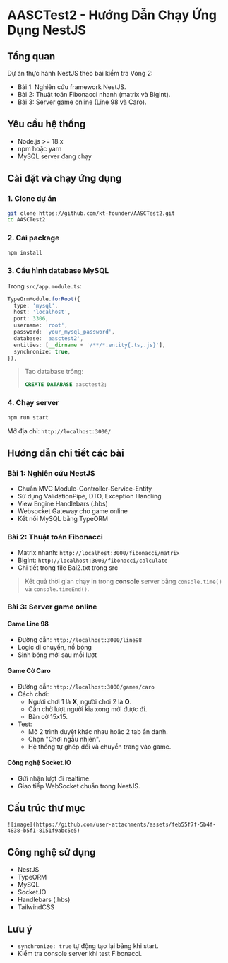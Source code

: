 # AASCTest2 - Hướng Dẫn Chạy Ứng Dụng NestJS

## Tổng quan

Dự án thực hành NestJS theo bài kiểm tra Vòng 2:

- Bài 1: Nghiên cứu framework NestJS.
- Bài 2: Thuật toán Fibonacci nhanh (matrix và BigInt).
- Bài 3: Server game online (Line 98 và Caro).

## Yêu cầu hệ thống

- Node.js >= 18.x
- npm hoặc yarn
- MySQL server đang chạy

## Cài đặt và chạy ứng dụng

### 1. Clone dự án

```bash
git clone https://github.com/kt-founder/AASCTest2.git
cd AASCTest2
```

### 2. Cài package

```bash
npm install
```

### 3. Cấu hình database MySQL

Trong `src/app.module.ts`:

```typescript
TypeOrmModule.forRoot({
  type: 'mysql',
  host: 'localhost',
  port: 3306,
  username: 'root',
  password: 'your_mysql_password',
  database: 'aasctest2',
  entities: [__dirname + '/**/*.entity{.ts,.js}'],
  synchronize: true,
}),
```

> Tạo database trống:
> 
> ```sql
> CREATE DATABASE aasctest2;
> ```

### 4. Chạy server

```bash
npm run start
```

Mở địa chỉ: `http://localhost:3000/`

## Hướng dẫn chi tiết các bài

### Bài 1: Nghiên cứu NestJS

- Chuẩn MVC Module-Controller-Service-Entity
- Sử dụng ValidationPipe, DTO, Exception Handling
- View Engine Handlebars (.hbs)
- Websocket Gateway cho game online
- Kết nối MySQL bằng TypeORM

### Bài 2: Thuật toán Fibonacci

- Matrix nhanh: `http://localhost:3000/fibonacci/matrix`
- BigInt: `http://localhost:3000/fibonacci/calculate`
- Chi tiết trong file Bai2.txt trong src

> Kết quả thời gian chạy in trong **console** server bằng `console.time()` và `console.timeEnd()`.

### Bài 3: Server game online

#### Game Line 98

- Đường dẫn: `http://localhost:3000/line98`
- Logic di chuyển, nổ bóng
- Sinh bóng mới sau mỗi lượt

#### Game Cờ Caro

- Đường dẫn: `http://localhost:3000/games/caro`
- Cách chơi:
  - Người chơi 1 là **X**, người chơi 2 là **O**.
  - Cần chờ lượt người kia xong mới được đi.
  - Bàn cờ 15x15.
- Test:
  - Mở 2 trình duyệt khác nhau hoặc 2 tab ẩn danh.
  - Chọn "Chơi ngẫu nhiên".
  - Hệ thống tự ghép đối và chuyển trang vào game.

#### Công nghệ Socket.IO

- Gửi nhận lượt đi realtime.
- Giao tiếp WebSocket chuẩn trong NestJS.

## Cấu trúc thư mục

```
![image](https://github.com/user-attachments/assets/feb55f7f-5b4f-4838-b5f1-8151f9abc5e5)

```

## Công nghệ sử dụng

- NestJS
- TypeORM
- MySQL
- Socket.IO
- Handlebars (.hbs)
- TailwindCSS

## Lưu ý

- `synchronize: true` tự động tạo lại bảng khi start.
- Kiểm tra console server khi test Fibonacci.
